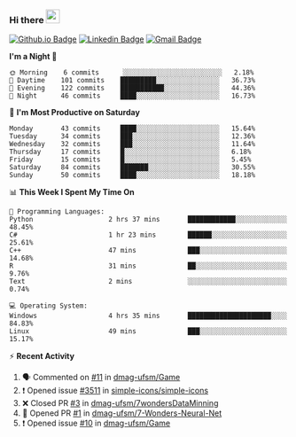 ### Hi there <img src="https://media.giphy.com/media/hvRJCLFzcasrR4ia7z/giphy.gif" width="25px">

[![Github.io Badge](https://img.shields.io/badge/-bettker.github.io-181717?style=flat-square&logo=Github&logoColor=white&link=https://bettker.github.io/)](https://bettker.github.io/)
[![Linkedin Badge](https://img.shields.io/badge/-bettker-0077b5?style=flat-square&logo=Linkedin&logoColor=white&link=https://www.linkedin.com/in/bettker/)](https://www.linkedin.com/in/bettker/)
[![Gmail Badge](https://img.shields.io/badge/-rafaelvalesb@gmail.com-d14836?style=flat-square&logo=Gmail&logoColor=white&link=mailto:rafaelvalesb@gmail.com)](mailto:rafaelvalesb@gmail.com)
<!-- [![Lattes Badge](https://img.shields.io/badge/-Rafael%20Vales%20Bettker-007db8?style=flat-square&logo=Lattes&logoColor=white&link=http://lattes.cnpq.br/3589185800002751)](http://lattes.cnpq.br/3589185800002751) check the color -->

<!--
![bettker's github stats](https://github-readme-stats.vercel.app/api?username=bettker&hide=stars&count_private=true&show_icons=true&include_all_commits=true&title_color=444444&text_color=888888&background_color=111111&icon_color=ffc83d&hide_border=true)
-->

<!--START_SECTION:waka-->
**I'm a Night 🦉** 

```text
🌞 Morning    6 commits      ░░░░░░░░░░░░░░░░░░░░░░░░░   2.18% 
🌆 Daytime    101 commits    █████████░░░░░░░░░░░░░░░░   36.73% 
🌃 Evening    122 commits    ███████████░░░░░░░░░░░░░░   44.36% 
🌙 Night      46 commits     ████░░░░░░░░░░░░░░░░░░░░░   16.73%

```
📅 **I'm Most Productive on Saturday** 

```text
Monday       43 commits     ████░░░░░░░░░░░░░░░░░░░░░   15.64% 
Tuesday      34 commits     ███░░░░░░░░░░░░░░░░░░░░░░   12.36% 
Wednesday    32 commits     ███░░░░░░░░░░░░░░░░░░░░░░   11.64% 
Thursday     17 commits     █░░░░░░░░░░░░░░░░░░░░░░░░   6.18% 
Friday       15 commits     █░░░░░░░░░░░░░░░░░░░░░░░░   5.45% 
Saturday     84 commits     ███████░░░░░░░░░░░░░░░░░░   30.55% 
Sunday       50 commits     ████░░░░░░░░░░░░░░░░░░░░░   18.18%

```


📊 **This Week I Spent My Time On** 

```text
💬 Programming Languages: 
Python                   2 hrs 37 mins       ████████████░░░░░░░░░░░░░   48.45% 
C#                       1 hr 23 mins        ██████░░░░░░░░░░░░░░░░░░░   25.61% 
C++                      47 mins             ███░░░░░░░░░░░░░░░░░░░░░░   14.68% 
R                        31 mins             ██░░░░░░░░░░░░░░░░░░░░░░░   9.76% 
Text                     2 mins              ░░░░░░░░░░░░░░░░░░░░░░░░░   0.74%

💻 Operating System: 
Windows                  4 hrs 35 mins       █████████████████████░░░░   84.83% 
Linux                    49 mins             ███░░░░░░░░░░░░░░░░░░░░░░   15.17%

```


<!--END_SECTION:waka-->

⚡ **Recent Activity**

<!--START_SECTION:activity-->
1. 🗣 Commented on [#11](https://github.com//dmag-ufsm/Game/issues/11) in [dmag-ufsm/Game](https://github.com//dmag-ufsm/Game)
2. ❗️ Opened issue [#3511](https://github.com//simple-icons/simple-icons/issues/3511) in [simple-icons/simple-icons](https://github.com//simple-icons/simple-icons)
3. ❌ Closed PR [#3](https://github.com//dmag-ufsm/7wondersDataMinning/pull/3) in [dmag-ufsm/7wondersDataMinning](https://github.com//dmag-ufsm/7wondersDataMinning)
4. 💪 Opened PR [#1](https://github.com//dmag-ufsm/7-Wonders-Neural-Net/pull/1) in [dmag-ufsm/7-Wonders-Neural-Net](https://github.com//dmag-ufsm/7-Wonders-Neural-Net)
5. ❗️ Opened issue [#10](https://github.com//dmag-ufsm/Game/issues/10) in [dmag-ufsm/Game](https://github.com//dmag-ufsm/Game)
<!--END_SECTION:activity-->

